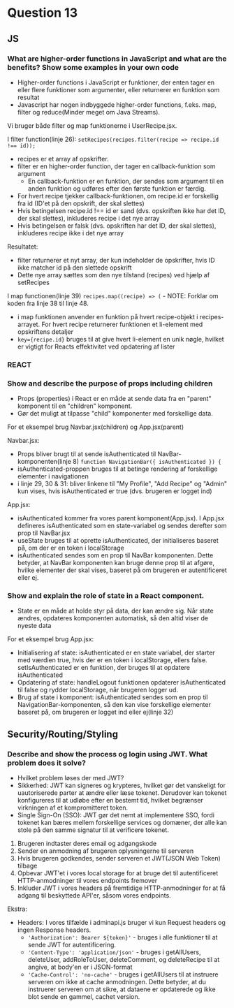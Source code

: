 # Question 13

## JS

### What are higher-order functions in JavaScript and what are the benefits? Show some examples in your own code

* Higher-order functions i JavaScript er funktioner, der enten tager en eller flere funktioner som argumenter, eller returnerer en funktion som resultat
* Javascript har nogen indbyggede higher-order functions, f.eks. map, filter og reduce(Minder meget om Java Streams).

Vi bruger både filter og map funktionerne i UserRecipe.jsx.

I filter function(linje 26): `setRecipes(recipes.filter(recipe => recipe.id !== id));`
* recipes er et array af opskrifter.
* filter er en higher-order function, der tager en callback-funktion som argument
    * En callback-funktion er en funktion, der sendes som argument til en anden funktion og udføres efter den første funktion er færdig.
* For hvert recipe tjekker callback-funktionen, om recipe.id er forskellig fra id (ID'et på den opskrift, der skal slettes)
* Hvis betingelsen recipe.id !== id er sand (dvs. opskriften ikke har det ID, der skal slettes), inkluderes recipe i det nye array
* Hvis betingelsen er falsk (dvs. opskriften har det ID, der skal slettes), inkluderes recipe ikke i det nye array

Resultatet: 
* filter returnerer et nyt array, der kun indeholder de opskrifter, hvis ID ikke matcher id på den slettede opskrift
* Dette nye array sættes som den nye tilstand (recipes) ved hjælp af setRecipes

I map functionen(linje 39) `recipes.map((recipe) => (` - NOTE: Forklar om koden fra linje 38 til linje 48.
*  i map funktionen anvender en funktion på hvert recipe-objekt i recipes-arrayet. For hvert recipe returnerer funktionen et li-element med opskriftens detaljer
*  `key={recipe.id}` bruges til at give hvert li-element en unik nøgle, hvilket er vigtigt for Reacts effektivitet ved opdatering af lister

### REACT

### Show and describe the purpose of props including children
* Props (properties) i React er en måde at sende data fra en "parent" komponent til en "children" komponent.
* Gør det muligt at tilpasse "child" komponenter med forskellige data.

For et eksempel brug Navbar.jsx(children) og App.jsx(parent)

Navbar.jsx:
* Props bliver brugt til at sende isAuthenticated til NavBar-komponenten(linje 8) `function NavigationBar({ isAuthenticated }) {`
* isAuthenticated-proppen bruges til at betinge rendering af forskellige elementer i navigationen
* i linje 29, 30 & 31: bliver linkene til "My Profile", "Add Recipe" og "Admin" kun vises, hvis isAuthenticated er true (dvs. brugeren er logget ind)

App.jsx:
* isAuthenticated kommer fra vores parent komponent(App.jsx). I App.jsx defineres isAuthenticated som en state-variabel og sendes derefter som prop til NavBar.jsx
* useState bruges til at oprette isAuthenticated, der initialiseres baseret på, om der er en token i localStorage
* isAuthenticated sendes som en prop til NavBar komponenten. Dette betyder, at NavBar komponenten kan bruge denne prop til at afgøre, hvilke elementer der skal vises, baseret på om brugeren er autentificeret eller ej.


### Show and explain the role of state in a React component.
* State er en måde at holde styr på data, der kan ændre sig. Når state ændres, opdateres komponenten automatisk, så den altid viser de nyeste data

For et eksempel brug App.jsx:
* Initialisering af state: isAuthenticated er en state variabel, der starter med værdien true, hvis der er en token i localStorage, ellers false. setIsAuthenticated er en funktion, der bruges til at opdatere isAuthenticated
* Opdatering af state: handleLogout funktionen opdaterer isAuthenticated til false og rydder localStorage, når brugeren logger ud.
* Brug af state i komponent: isAuthenticated sendes som en prop til NavigationBar-komponenten, så den kan vise forskellige elementer baseret på, om brugeren er logget ind eller ej(linje 32)

## Security/Routing/Styling

### Describe and show the process og login using JWT. What problem does it solve?

* Hvilket problem løses der med JWT?
* Sikkerhed: JWT kan signeres og krypteres, hvilket gør det vanskeligt for uautoriserede parter at ændre eller læse tokenet. Derudover kan tokenet konfigureres til at udløbe efter en bestemt tid, hvilket begrænser virkningen af et kompromitteret token.
*  Single Sign-On (SSO): JWT gør det nemt at implementere SSO, fordi tokenet kan bæres mellem forskellige services og domæner, der alle kan stole på den samme signatur til at verificere tokenet.

1. Brugeren indtaster deres email og adgangskode
2. Sender en anmodning af brugeren oplysningerne til serveren
3. Hvis brugeren godkendes, sender serveren et JWT(JSON Web Token) tilbage
4. Opbevar JWT'et i vores local storage for at bruge det til autentificeret HTTP-anmodninger til vores endpoints fremover
5. Inkluder JWT i vores headers på fremtidige HTTP-anmodninger for at få adgang til beskyttede API'er, såsom vores endpoints.

Ekstra:
* Headers: I vores tilfælde i adminapi.js bruger vi kun Request headers og ingen Response headers.
  * `'Authorization': Bearer ${token}'` - bruges i alle funktioner til at sende JWT for autentificering.
  * `'Content-Type': 'application/json'` - bruges i getAllUsers, deleteUser, addRoleToUser, deleteComment, og deleteRecipe til at angive, at body'en er i JSON-format
  * `'Cache-Control': 'no-cache'` - bruges i getAllUsers til at instruere serveren om ikke at cache anmodningen. Dette betyder, at du instruerer serveren om at sikre, at dataene er opdaterede og ikke blot sende en gammel, cachet version.
